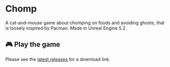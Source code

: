 # Chomp

A cat-and-mouse game about chomping on foods and avoiding ghosts, that is loosely inspired by Pacman. Made in Unreal Engine 5.2.

## 🎮 Play the game

Please see the [latest releases](https://github.com/nucleartide/Chomp/releases) for a download link.
